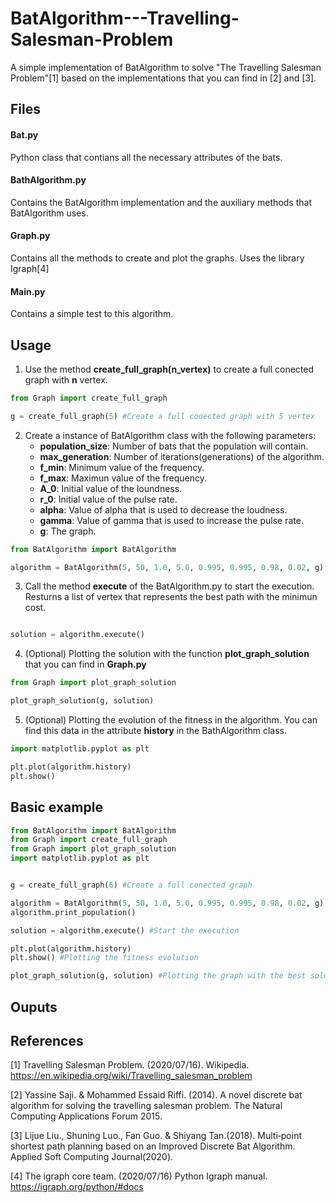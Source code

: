 # BatAlgorithm---Travelling-Salesman-Problem

A simple implementation of BatAlgorithm to solve "The Travelling Salesman Problem"[1] based on the implementations that you can find in [2] and [3].

## Files

#### Bat.py

Python class that contians all the necessary attributes of the bats.

#### BathAlgorithm.py

Contains the BatAlgorithm implementation and the auxiliary methods that BatAlgorithm uses.

#### Graph.py

Contains all the methods to create and plot the graphs. Uses the library Igraph[4]

#### Main.py

Contains a simple test to this algorithm.

## Usage

1. Use the method **create_full_graph(n_vertex)** to create a full conected graph with **n** vertex.
```python
from Graph import create_full_graph

g = create_full_graph(5) #Create a full conected graph with 5 vertex
```
2. Create a instance of BatAlgorithm class with the following parameters:
    * **population_size**: Number of bats that the population will contain.
    * **max_generation**: Number of iterations(generations) of the algorithm.
    * **f_min**: Minimum value of the frequency.
    * **f_max**: Maximun value of the frequency.
    * **A_0**: Initial value of the loundness.
    * **r_0**: Initial value of the pulse rate.
    * **alpha**: Value of alpha that is used to decrease the loudness.
    * **gamma**: Value of gamma that is used to increase the pulse rate.
    * **g**: The graph.
    
```python
from BatAlgorithm import BatAlgorithm

algorithm = BatAlgorithm(5, 50, 1.0, 5.0, 0.995, 0.995, 0.98, 0.02, g)
```
3. Call the method **execute** of the BatAlgorithm.py to start the execution. Resturns a list of vertex that represents the best path with the minimun cost.
```python

solution = algorithm.execute()
```
4. (Optional) Plotting the solution with the function **plot_graph_solution** that you can find in **Graph.py**
```python
from Graph import plot_graph_solution

plot_graph_solution(g, solution)
```
5. (Optional) Plotting the evolution of the fitness in the algorithm. You can find this data in the attribute **history** in the BathAlgorithm class.
```python
import matplotlib.pyplot as plt

plt.plot(algorithm.history)
plt.show()
```
## Basic example

```python
from BatAlgorithm import BatAlgorithm
from Graph import create_full_graph
from Graph import plot_graph_solution
import matplotlib.pyplot as plt


g = create_full_graph(6) #Create a full conected graph 

algorithm = BatAlgorithm(5, 50, 1.0, 5.0, 0.995, 0.995, 0.98, 0.02, g)
algorithm.print_population()

solution = algorithm.execute() #Start the execution

plt.plot(algorithm.history)
plt.show() #Plotting the fitness evolution

plot_graph_solution(g, solution) #Plotting the graph with the best solution.
```

## Ouputs



## References

[1] Travelling Salesman Problem. (2020/07/16). Wikipedia. https://en.wikipedia.org/wiki/Travelling_salesman_problem

[2] Yassine Saji. & Mohammed Essaid Riffi. (2014). A novel discrete bat algorithm for solving the travelling salesman
problem. The Natural Computing Applications Forum 2015.

[3] Lijue Liu., Shuning Luo., Fan Guo. & Shiyang Tan.(2018). Multi‐point shortest path planning based on an Improved
Discrete Bat Algorithm. Applied Soft Computing Journal(2020).

[4] The igraph core team. (2020/07/16) Python Igraph manual. https://igraph.org/python/#docs
